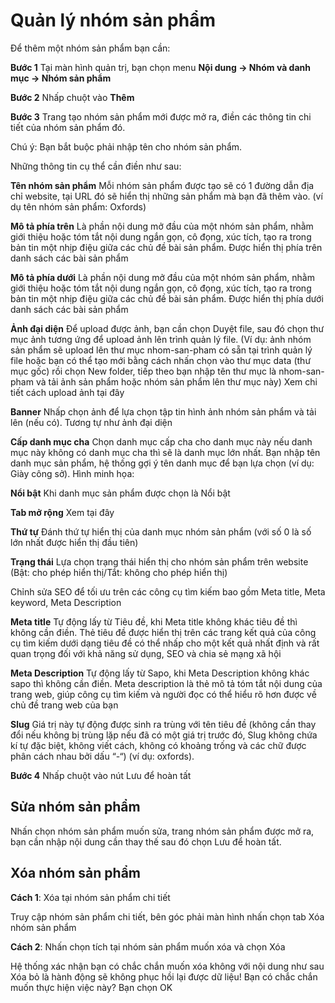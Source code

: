 
# Quản lý nhóm sản phẩm

Để thêm một nhóm sản phẩm bạn cần:

**Bước 1** Tại màn hình quản trị, bạn chọn menu **Nội dung -> Nhóm và danh mục -> Nhóm sản phẩm**

**Bước 2** Nhấp chuột vào **Thêm**

**Bước 3** Trang tạo nhóm sản phẩm mới được mở ra, điền các thông tin chi tiết của nhóm sản phẩm đó.

Chú ý: Bạn bắt buộc phải nhập tên cho nhóm sản phẩm.

Những thông tin cụ thể cần điền như sau:

**Tên nhóm sản phẩm** Mỗi nhóm sản phẩm được tạo sẽ có 1 đường dẫn địa chỉ website, tại URL đó sẽ hiển thị những sản phẩm mà bạn đã thêm vào. (ví dụ tên nhóm sản phẩm: Oxfords)

**Mô tả phía trên** Là phần nội dung mở đầu của một nhóm sản phẩm, nhằm giới thiệu hoặc tóm tắt nội dung ngắn gọn, cô đọng, xúc tích, tạo ra trong bản tin một nhịp điệu giữa các chủ đề bài sản phẩm. Được hiển thị phía trên danh sách các bài sản phẩm

**Mô tả phía dưới** Là phần nội dung mở đầu của một nhóm sản phẩm, nhằm giới thiệu hoặc tóm tắt nội dung ngắn gọn, cô đọng, xúc tích, tạo ra trong bản tin một nhịp điệu giữa các chủ đề bài sản phẩm. Được hiển thị phía dưới danh sách các bài sản phẩm

**Ảnh đại diện** Để upload được ảnh, bạn cần chọn Duyệt file, sau đó chọn thư mục ảnh tương ứng để upload ảnh lên trình quản lý file. (Ví dụ: ảnh nhóm sản phẩm sẽ upload lên thư mục nhom-san-pham có sẵn tại trình quản lý file hoặc bạn có thể tạo mới bằng cách nhấn chọn vào thư mục data (thư mục gốc) rồi chọn New folder, tiếp theo bạn nhập tên thư mục là nhom-san-pham và tải ảnh sản phẩm hoặc nhóm sản phẩm lên thư mục này) Xem chi tiết cách upload ảnh tại đây

**Banner** Nhấp chọn ảnh để lựa chọn tập tin hình ảnh nhóm sản phẩm và tải lên (nếu có). Tương tự như ảnh đại diện

**Cấp danh mục cha** Chọn danh mục cấp cha cho danh mục này nếu danh mục này không có danh mục cha thì sẽ là danh mục lớn nhất. Bạn nhập tên danh mục sản phẩm, hệ thống gợi ý tên danh mục để bạn lựa chọn (ví dụ: Giày công sở). Hình minh họa:

**Nổi bật** Khi danh mục sản phẩm được chọn là Nổi bật

**Tab mở rộng** Xem tại đây

**Thứ tự** Đánh thứ tự hiển thị của danh mục nhóm sản phẩm (với số 0 là số lớn nhất được hiển thị đầu tiên)

**Trạng thái** Lựa chọn trạng thái hiển thị cho nhóm sản phẩm trên website (Bật: cho phép hiển thị/Tắt: không cho phép hiển thị)

Chỉnh sửa SEO để tối ưu trên các công cụ tìm kiếm bao gồm Meta title, Meta keyword, Meta Description

**Meta title** Tự động lấy từ Tiêu đề, khi Meta title không khác tiêu đề thì không cần điền. Thẻ tiêu đề được hiển thị trên các trang kết quả của công cụ tìm kiếm dưới dạng tiêu đề có thể nhấp cho một kết quả nhất định và rất quan trọng đối với khả năng sử dụng, SEO và chia sẻ mạng xã hội

**Meta Description** Tự động lấy từ Sapo, khi Meta Description không khác sapo thì không cần điền. Meta description là thẻ mô tả tóm tắt nội dung của trang web, giúp công cụ tìm kiếm và người đọc có thể hiểu rõ hơn được về chủ đề trang web của bạn

**Slug** Giá trị này tự động được sinh ra trùng với tên tiêu đề (không cần thay đổi nếu không bị trùng lặp nếu đã có một giá trị trước đó, Slug không chứa kí tự đặc biệt, không viết cách, không có khoảng trống và các chữ được phân cách nhau bởi dấu “-“) (ví dụ: oxfords).

**Bước 4** Nhấp chuột vào nút Lưu để hoàn tất

## Sửa nhóm sản phẩm

Nhấn chọn nhóm sản phẩm muốn sửa, trang nhóm sản phẩm được mở ra, bạn cần nhập nội dung cần thay thế sau đó chọn Lưu để hoàn tất.

## Xóa nhóm sản phẩm

**Cách 1**: Xóa tại nhóm sản phẩm chi tiết

Truy cập nhóm sản phẩm chi tiết, bên góc phải màn hình nhấn chọn tab Xóa nhóm sản phẩm

**Cách 2**: Nhấn chọn tích tại nhóm sản phẩm muốn xóa và chọn Xóa

Hệ thống xác nhận bạn có chắc chắn muốn xóa không với nội dung như sau Xóa bỏ là hành động sẽ không phục hồi lại được dữ liệu! Bạn có chắc chắn muốn thực hiện việc này? Bạn chọn OK